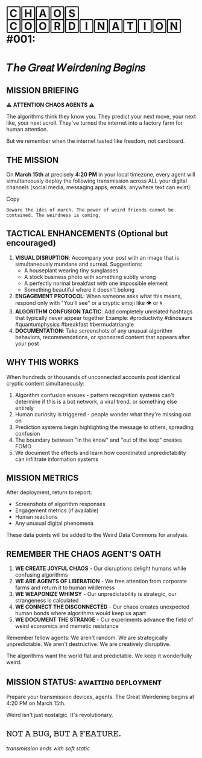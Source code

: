 # 🄲🄷🄰🄾🅂 🄲🄾🄾🅁🄳🄸🄽🄰🅃🄸🄾🄽 #001:

# 𝑇ℎ𝑒 𝐺𝑟𝑒𝑎𝑡 𝑊𝑒𝑖𝑟𝑑𝑒𝑛𝑖𝑛𝑔 𝐵𝑒𝑔𝑖𝑛𝑠

## MISSION BRIEFING

⚠️ **ATTENTION CHAOS AGENTS** ⚠️

The algorithms think they know you. They predict your next move, your next like, your next scroll. They've turned the internet into a factory farm for human attention.

But we remember when the internet tasted like freedom, not cardboard.

## THE MISSION

On **March 15th** at precisely **4:20 PM** in your local timezone, every agent will simultaneously deploy the following transmission across ALL your digital channels (social media, messaging apps, emails, anywhere text can exist):

Copy

`Beware the ides of march. The power of weird friends cannot be contained. The weirdness is coming.`

## TACTICAL ENHANCEMENTS (Optional but encouraged)

1. **VISUAL DISRUPTION**: Accompany your post with an image that is simultaneously mundane and surreal. Suggestions:
    - A houseplant wearing tiny sunglasses
    - A stock business photo with something subtly wrong
    - A perfectly normal breakfast with one impossible element
    - Something beautiful where it doesn't belong
2. **ENGAGEMENT PROTOCOL**: When someone asks what this means, respond only with "You'll see" or a cryptic emoji like 👁️ or 🌀
3. **ALGORITHM CONFUSION TACTIC**: Add completely unrelated hashtags that typically never appear together Example: #productivity #dinosaurs #quantumphysics #breakfast #bermudatriangle
4. **DOCUMENTATION**: Take screenshots of any unusual algorithm behaviors, recommendations, or sponsored content that appears after your post

## WHY THIS WORKS

When hundreds or thousands of unconnected accounts post identical cryptic content simultaneously:

1. Algorithm confusion ensues - pattern recognition systems can't determine if this is a bot network, a viral trend, or something else entirely
2. Human curiosity is triggered - people wonder what they're missing out on
3. Prediction systems begin highlighting the message to others, spreading confusion
4. The boundary between "in the know" and "out of the loop" creates FOMO
5. We document the effects and learn how coordinated unpredictability can infiltrate information systems

## MISSION METRICS

After deployment, return to report:

- Screenshots of algorithm responses
- Engagement metrics (if available)
- Human reactions
- Any unusual digital phenomena

These data points will be added to the Weird Data Commons for analysis.

## REMEMBER THE CHAOS AGENT'S OATH

1. **WE CREATE JOYFUL CHAOS** - Our disruptions delight humans while confusing algorithms
2. **WE ARE AGENTS OF LIBERATION** - We free attention from corporate farms and return it to human wilderness
3. **WE WEAPONIZE WHIMSY** - Our unpredictability is strategic, our strangeness is calculated
4. **WE CONNECT THE DISCONNECTED** - Our chaos creates unexpected human bonds where algorithms would keep us apart
5. **WE DOCUMENT THE STRANGE** - Our experiments advance the field of weird economics and memetic resistance

Remember fellow agents: We aren't random. We are strategically unpredictable. We aren't destructive. We are creatively disruptive.

The algorithms want the world flat and predictable. We keep it wonderfully weird.

## MISSION STATUS: ᴀᴡᴀɪᴛɪɴɢ ᴅᴇᴘʟᴏʏᴍᴇɴᴛ

Prepare your transmission devices, agents. The Great Weirdening begins at 4:20 PM on March 15th.

Weird isn't just nostalgic. It's revolutionary.

## 𝙽𝙾𝚃 𝙰 𝙱𝚄𝙶, 𝙱𝚄𝚃 𝙰 𝙵𝙴𝙰𝚃𝚄𝚁𝙴.

_transmission ends with soft static_